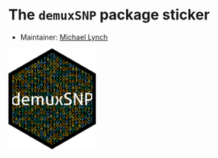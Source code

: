 # The `demuxSNP` package sticker

* Maintainer: [Michael Lynch](https://github.com/michaelplynch)

<img src=demuxSNP.png height="200">

